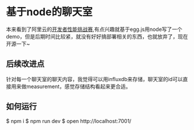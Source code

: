 # 基于node的聊天室

本来看到了阿里云的[开发者性能挑战赛](https://tianchi.aliyun.com/competition/entrance/531907/introduction),有点兴趣就基于egg.js用node写了一个demo，但是后期时间比较紧，就没有好好搞部署相关的东西，也就放弃了，现在开源一下~

## 后续改进点

针对每一个聊天室的聊天内容，我觉得可以用influxdb来存储，聊天室的id可以直接用来做measurement，感觉存储结构看起来更合适。

## 如何运行
$ npm i
$ npm run dev
$ open http://localhost:7001/